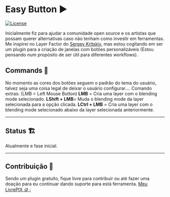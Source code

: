 # Easy Button ▶️

[![License](https://img.shields.io/badge/License-GNU-green.svg)](LICENSE)

Inicialmente fiz para ajudar a comunidade open source e os artistas que possam querer alternativas caso não tenham como investir em ferramentas.
Me inspirei no Layer Factor do [Sergey Kritskiy](https://kritskiy.gumroad.com/), mas estou cogitando em ser um plugin para a criação de janelas com botões personalizáveis (Estou pensando num propósito de ser útil para diferentes workflows). 


## Commands 🚀

No momento as cores dos botões seguem o padrão do tema do usuário, talvez seja uma coisa legal de deixar o usuário configurar....
Comando extras:
(LMB = Left Mouse Button)
**LMB** = Cria uma layer com o blending mode selecionado.
**LShift + LMB**= Muda o blending mode da layer selecionada para a opção clicada.
**LCtrl + LMB** = Cria uma layer com o blending mode selecionado abaixo da layer selecionada anteriormente.

---

## Status 🏗️

Atualmente e fase inicial.

---

## Contribuição 🤝

Sendo um plugin gratuíto, fique livre para contribuir ou até fazer uma doação para eu continuar dando suporte para está ferramenta.
[Meu LivrePIX 🪙 :](https://livepix.gg/rafaeltas)